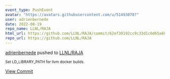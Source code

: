 ```yaml
---
event_type: PushEvent
avatar: "https://avatars.githubusercontent.com/u/51493078?"
user: adrienbernede
date: 2022-08-19
repo_name: LLNL/RAJA
html_url: https://github.com/LLNL/RAJA/commit/62ef30192cc9c33d1c6d65a60d92f3915299fbba
repo_url: https://github.com/LLNL/RAJA
---
```


<a href='https://github.com/adrienbernede' target='_blank'>adrienbernede</a> pushed to <a href='https://github.com/LLNL/RAJA' target='_blank'>LLNL/RAJA</a>

<small>Set LD_LIBRARY_PATH for llvm docker builds.</small>

<a href='https://github.com/LLNL/RAJA/commit/62ef30192cc9c33d1c6d65a60d92f3915299fbba' target='_blank'>View Commit</a>